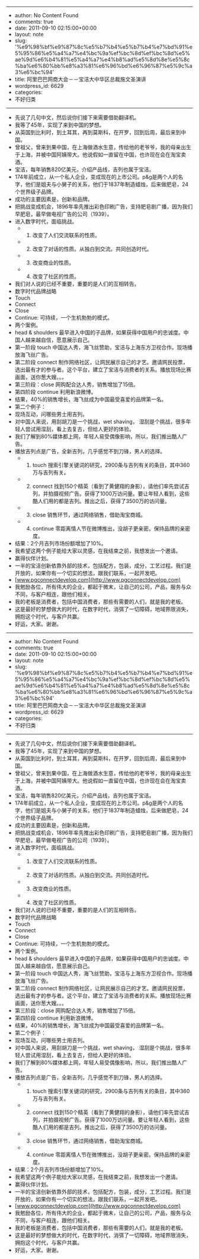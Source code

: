 - --
- author: No Content Found
- comments: true
- date: 2011-09-10 02:15:00+00:00
- layout: note
- slug: '%e9%98%bf%e9%87%8c%e5%b7%b4%e5%b7%b4%e7%bd%91%e5%95%86%e5%a4%a7%e4%bc%9a%ef%bc%8d%ef%bc%8d%e5%ae%9d%e6%b4%81%e5%a4%a7%e4%b8%ad%e5%8d%8e%e5%8c%ba%e6%80%bb%e8%a3%81%e6%96%bd%e6%96%87%e5%9c%a3%e6%bc%94'
- title: 阿里巴巴网商大会－－宝洁大中华区总裁施文圣演讲
- wordpress_id: 6629
- categories:
- 不好归类
- --
- 先说了几句中文，然后说你们接下来需要借助翻译机。
- 我等了45年，实现了来到中国的梦想。
- 从英国到比利时，到土耳其，再到莫斯科，在开罗，回到后周，最后来到中国。
- 曾祖父，曾来到果中国，在上海做酒水生意，传给他的老爷爷，我的母亲出生于上海，并被中国阿姨带大。他说假如一直留在中国，也许现在会在淘宝卖酒。
- 宝洁，每年销售820亿美元，介绍产品线，吉列也属于宝洁。
- 174年前成立，从一个私人企业，变成现在的上市公司。p&g是两个人的名字，他们是姐夫与小舅子的关系，他们于1837年制造蜡烛，后来做肥皂，24个世界级子品牌。
- 成功的主要因素是，创新和品牌。
- 把挑战变成机会，1896年率先推出彩色印刷广告，支持肥皂剧广播，因为我们早肥皂，最早做电视广告的公司（1939）。
- 进入数字时代，面临挑战。
    - 1. 改变了人们交流联系的性质。
    - 2. 改变了对话的性质。从独白到交流。共同创造时代。
    - 3. 改变商业的性质。
    - 4. 改变了社区的性质。
- 我们对人说的已经不重要，重要的是人们的互相转告。
- 数字时代品牌战略
- Touch
- Connect
- Close
- Continue: 可持续，一个生机勃勃的模式。
- 两个案例。
- head & shoulders 最早进入中国的子品牌，如果获得中国用户的忠诚度。中国人越来越自信，愿意展示自己。
- 第一阶段 touch 中国达人秀，海飞丝赞助，宝洁与上海东方卫视合作。现场播放海飞丝广告。
- 第二阶段 connect 制作网络社区，让网民展示自己的才艺。邀请网民投票，选出最有才的参与者。这个平台，建立了宝洁与消费者的关系。播放现场比赛画面，送你葱大嫂。。。
- 第三阶段：close 网购配合达人秀，销售增加了15倍。
- 第四阶段 continue 利用新浪微博。
- 结果，40%的销售增长，海飞丝成为中国最受喜爱的品牌第一名。
- 第二个例子：
- 现场互动，问哪些男士用吉列。
- 对中国人来说，用刮胡刀是一个挑战，wet shaving， 湿刮是个挑战，很多年轻人尝试用湿刮，看上去复古，但给人更好的体验。
- 我们了解到80%媒体都上网，年轻人易受偶像影响，所以，我们推出酷人广告。
- 播放吉列点是广告，全新吉列，几乎感觉不到刀锋，男人的选择。
    - 1. touch 搜索引擎关键词的研究，2900条与吉列有关的条目，其中360万与吉列有关。
    - 2. connect  找到150个精英（看到了黄健翔的身影），请他们率先尝试吉列，并拍摄视频广告。获得了1000万访问量。要让年轻人看到，这些酷人们用的都是吉列。推出之后，获得了3500万的访问量。
    - 3. close 销售环节，通过网络销售，借助淘宝商城。
    - 4. continue 零距离情人节在微博推出，没胡子更亲密。保持品牌的亲密度。
- 结果：2个月吉列市场份额增加了10%。
- 我希望这两个例子能给大家以灵感，在我结束之前，我想发出一个邀请。
- 赢得伙伴计划。
- 一半的宝洁创新依靠外部的技术，包括配方，包装，成分，工艺过程。我们是开放的，如果你有一个切实的想法，跟我们联系，一起开发吧。
- [www.pgconnectdevelop.com](http://www.pgconnectdevelop.com)
- 我勉励各位，所有伟大的企业，都起于微末，让自己的公司，产品，服务与众不同，与客户相连，跟他们相关。
- 我的老板是消费者，包括中国消费者，那些有需要的人们，就是我的老板。
- 这是最好的梦想做大的时代，在数字时代，消弭了一切障碍，地域界限消失，拥抱这个时代，与客户共赢。
- 好运，大家。谢谢。
- --
- author: No Content Found
- comments: true
- date: 2011-09-10 02:15:00+00:00
- layout: note
- slug: '%e9%98%bf%e9%87%8c%e5%b7%b4%e5%b7%b4%e7%bd%91%e5%95%86%e5%a4%a7%e4%bc%9a%ef%bc%8d%ef%bc%8d%e5%ae%9d%e6%b4%81%e5%a4%a7%e4%b8%ad%e5%8d%8e%e5%8c%ba%e6%80%bb%e8%a3%81%e6%96%bd%e6%96%87%e5%9c%a3%e6%bc%94'
- title: 阿里巴巴网商大会－－宝洁大中华区总裁施文圣演讲
- wordpress_id: 6629
- categories:
- 不好归类
- --
- 先说了几句中文，然后说你们接下来需要借助翻译机。
- 我等了45年，实现了来到中国的梦想。
- 从英国到比利时，到土耳其，再到莫斯科，在开罗，回到后周，最后来到中国。
- 曾祖父，曾来到果中国，在上海做酒水生意，传给他的老爷爷，我的母亲出生于上海，并被中国阿姨带大。他说假如一直留在中国，也许现在会在淘宝卖酒。
- 宝洁，每年销售820亿美元，介绍产品线，吉列也属于宝洁。
- 174年前成立，从一个私人企业，变成现在的上市公司。p&g是两个人的名字，他们是姐夫与小舅子的关系，他们于1837年制造蜡烛，后来做肥皂，24个世界级子品牌。
- 成功的主要因素是，创新和品牌。
- 把挑战变成机会，1896年率先推出彩色印刷广告，支持肥皂剧广播，因为我们早肥皂，最早做电视广告的公司（1939）。
- 进入数字时代，面临挑战。
    - 1. 改变了人们交流联系的性质。
    - 2. 改变了对话的性质。从独白到交流。共同创造时代。
    - 3. 改变商业的性质。
    - 4. 改变了社区的性质。
- 我们对人说的已经不重要，重要的是人们的互相转告。
- 数字时代品牌战略
- Touch
- Connect
- Close
- Continue: 可持续，一个生机勃勃的模式。
- 两个案例。
- head & shoulders 最早进入中国的子品牌，如果获得中国用户的忠诚度。中国人越来越自信，愿意展示自己。
- 第一阶段 touch 中国达人秀，海飞丝赞助，宝洁与上海东方卫视合作。现场播放海飞丝广告。
- 第二阶段 connect 制作网络社区，让网民展示自己的才艺。邀请网民投票，选出最有才的参与者。这个平台，建立了宝洁与消费者的关系。播放现场比赛画面，送你葱大嫂。。。
- 第三阶段：close 网购配合达人秀，销售增加了15倍。
- 第四阶段 continue 利用新浪微博。
- 结果，40%的销售增长，海飞丝成为中国最受喜爱的品牌第一名。
- 第二个例子：
- 现场互动，问哪些男士用吉列。
- 对中国人来说，用刮胡刀是一个挑战，wet shaving， 湿刮是个挑战，很多年轻人尝试用湿刮，看上去复古，但给人更好的体验。
- 我们了解到80%媒体都上网，年轻人易受偶像影响，所以，我们推出酷人广告。
- 播放吉列点是广告，全新吉列，几乎感觉不到刀锋，男人的选择。
    - 1. touch 搜索引擎关键词的研究，2900条与吉列有关的条目，其中360万与吉列有关。
    - 2. connect  找到150个精英（看到了黄健翔的身影），请他们率先尝试吉列，并拍摄视频广告。获得了1000万访问量。要让年轻人看到，这些酷人们用的都是吉列。推出之后，获得了3500万的访问量。
    - 3. close 销售环节，通过网络销售，借助淘宝商城。
    - 4. continue 零距离情人节在微博推出，没胡子更亲密。保持品牌的亲密度。
- 结果：2个月吉列市场份额增加了10%。
- 我希望这两个例子能给大家以灵感，在我结束之前，我想发出一个邀请。
- 赢得伙伴计划。
- 一半的宝洁创新依靠外部的技术，包括配方，包装，成分，工艺过程。我们是开放的，如果你有一个切实的想法，跟我们联系，一起开发吧。
- [www.pgconnectdevelop.com](http://www.pgconnectdevelop.com)
- 我勉励各位，所有伟大的企业，都起于微末，让自己的公司，产品，服务与众不同，与客户相连，跟他们相关。
- 我的老板是消费者，包括中国消费者，那些有需要的人们，就是我的老板。
- 这是最好的梦想做大的时代，在数字时代，消弭了一切障碍，地域界限消失，拥抱这个时代，与客户共赢。
- 好运，大家。谢谢。
